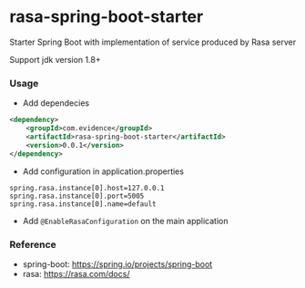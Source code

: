 # rasa-spring-boot-starter

Starter Spring Boot with implementation of service produced by Rasa server

Support jdk version 1.8+


### Usage

- Add dependecies

```xml
<dependency>
    <groupId>com.evidence</groupId>
    <artifactId>rasa-spring-boot-starter</artifactId>
    <version>0.0.1</version>
</dependency>
```

- Add configuration in application.properties

```properties
spring.rasa.instance[0].host=127.0.0.1
spring.rasa.instance[0].port=5005
spring.rasa.instance[0].name=default
```

- Add `@EnableRasaConfiguration` on the main application

### Reference
- spring-boot: https://spring.io/projects/spring-boot
- rasa: https://rasa.com/docs/
